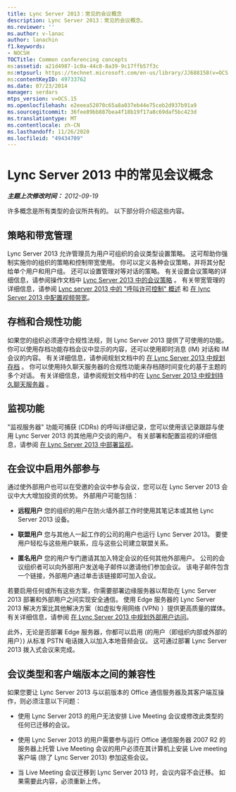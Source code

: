 ```yaml
---
title: Lync Server 2013：常见的会议概念
description: Lync Server 2013：常见的会议概念。
ms.reviewer: ''
ms.author: v-lanac
author: lanachin
f1.keywords:
- NOCSH
TOCTitle: Common conferencing concepts
ms:assetid: a21d4987-1c0a-44c8-8a39-9c17ffb57f3c
ms:mtpsurl: https://technet.microsoft.com/en-us/library/JJ688158(v=OCS.15)
ms:contentKeyID: 49733762
ms.date: 07/23/2014
manager: serdars
mtps_version: v=OCS.15
ms.openlocfilehash: e2eeea52070c65a8a037eb44e75ceb2d937b91a9
ms.sourcegitcommit: 36fee89bb887bea4f18b19f17a8c69daf5bc423d
ms.translationtype: MT
ms.contentlocale: zh-CN
ms.lasthandoff: 11/26/2020
ms.locfileid: "49434709"
---
```

# <a name="common-conferencing-concepts-in-lync-server-2013"></a>Lync Server 2013 中的常见会议概念

<div data-xmlns="http://www.w3.org/1999/xhtml">

<div class="topic" data-xmlns="http://www.w3.org/1999/xhtml" data-msxsl="urn:schemas-microsoft-com:xslt" data-cs="https://msdn.microsoft.com/">

<div data-asp="https://msdn2.microsoft.com/asp">



</div>

<div id="mainSection">

<div id="mainBody">

<span> </span>

_**主题上次修改时间：** 2012-09-19_

许多概念是所有类型的会议所共有的。 以下部分将介绍这些内容。

<div>

## <a name="policies-and-bandwidth-management"></a>策略和带宽管理

Lync Server 2013 允许管理员为用户可组织的会议类型设置策略。 这可帮助你强制实施你的组织的策略和控制带宽使用。 你可以定义各种会议策略，并将其分配给单个用户和用户组。 还可以设置管理对等对话的策略。 有关设置会议策略的详细信息，请参阅操作文档中 [Lync Server 2013 中的会议策略](lync-server-2013-conferencing-policies.md) 。 有关带宽管理的详细信息，请参阅 [Lync server 2013 中的 "呼叫许可控制" 概述](lync-server-2013-overview-of-call-admission-control.md) 和 [在 lync Server 2013 中配置视频带宽](lync-server-2013-configuring-video-bandwidth.md)。

</div>

<div>

## <a name="archiving-and-compliance-features"></a>存档和合规性功能

如果您的组织必须遵守合规性法规，则 Lync Server 2013 提供了可使用的功能。 你可以使用存档功能存档会议中显示的内容，还可以使用即时消息 (IM) 对话和 IM 会议的内容。 有关详细信息，请参阅规划文档中的 [在 Lync Server 2013 中规划存档](lync-server-2013-planning-for-archiving.md) 。 你可以使用持久聊天服务器的合规性功能来存档随时间变化的基于主题的多个对话。 有关详细信息，请参阅规划文档中的在 [Lync Server 2013 中规划持久聊天服务器](lync-server-2013-planning-for-persistent-chat-server.md) 。

</div>

<div>

## <a name="monitoring-feature"></a>监视功能

"监视服务器" 功能可捕获 (CDRs) 的呼叫详细记录，您可以使用该记录跟踪与使用 Lync Server 2013 的其他用户交谈的用户。 有关部署和配置监视的详细信息，请参阅 [在 Lync Server 2013 中部署监视](lync-server-2013-deploying-monitoring.md)。

</div>

<div>

## <a name="enabling-external-participation-in-conferences"></a>在会议中启用外部参与

通过使外部用户也可以在受邀的会议中参与会议，您可以在 Lync Server 2013 会议中大大增加投资的优势。 外部用户可能包括：

  - **远程用户**   您的组织的用户在防火墙外部工作时使用其笔记本或其他 Lync Server 2013 设备。

  - **联盟用户**   您与其他人一起工作的公司的用户也运行 Lync Server 2013。 要使用户轻松与这些用户联系，应与这些公司建立联盟关系。

  - **匿名用户**   您的用户专门邀请其加入特定会议的任何其他外部用户。 公司的会议组织者可以向外部用户发送电子邮件以邀请他们参加会议。 该电子邮件包含一个链接，外部用户通过单击该链接即可加入会议。

若要启用任何或所有这些方案，你需要部署边缘服务器以帮助在 Lync Server 2013 部署和外部用户之间实现安全通信。 使用 Edge 服务器的 Lync Server 2013 解决方案比其他解决方案（如虚拟专用网络 (VPN) ）提供更高质量的媒体。 有关详细信息，请参阅 [在 Lync Server 2013 中规划外部用户访问](lync-server-2013-planning-for-external-user-access.md)。

此外，无论是否部署 Edge 服务器，你都可以启用 (的用户（即组织内部或外部的用户）) 从标准 PSTN 电话拨入以加入本地音频会议。 这可通过部署 Lync Server 2013 拨入式会议来完成。

</div>

<div>

## <a name="compatibility-among-meeting-types-and-client-versions"></a>会议类型和客户端版本之间的兼容性

如果您要让 Lync Server 2013 与以前版本的 Office 通信服务器及其客户端互操作，则必须注意以下问题：

  - 使用 Lync Server 2013 的用户无法安排 Live Meeting 会议或修改此类型的任何已迁移的会议。

  - 使用 Lync Server 2013 的用户需要参与运行 Office 通信服务器 2007 R2 的服务器上托管 Live Meeting 会议的用户必须在其计算机上安装 Live meeting 客户端 (除了 Lync Server 2013) 参加这些会议。

  - 当 Live Meeting 会议迁移到 Lync Server 2013 时，会议内容不会迁移。 如果需要此内容，必须重新上传。

</div>

</div>

<span> </span>

</div>

</div>

</div>

